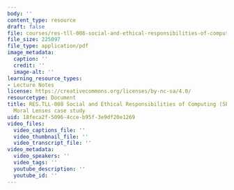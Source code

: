 ```yaml
---
body: ''
content_type: resource
draft: false
file: courses/res-tll-008-social-and-ethical-responsibilities-of-computing-serc-fall-2021/mit_restll008_6-031_moralslides.pdf
file_size: 225097
file_type: application/pdf
image_metadata:
  caption: ''
  credit: ''
  image-alt: ''
learning_resource_types:
- Lecture Notes
license: https://creativecommons.org/licenses/by-nc-sa/4.0/
resourcetype: Document
title: RES.TLL-008 Social and Ethical Responsibilities of Computing (SERC), 6.031
  Moral Lenses case study
uid: 18feca2f-5096-4cce-b95f-3e9df20e1269
video_files:
  video_captions_file: ''
  video_thumbnail_file: ''
  video_transcript_file: ''
video_metadata:
  video_speakers: ''
  video_tags: ''
  youtube_description: ''
  youtube_id: ''
---
```

